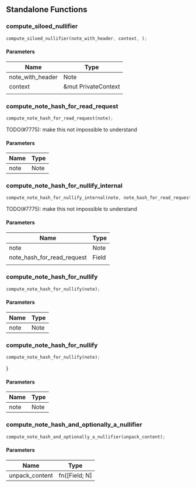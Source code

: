 ## Standalone Functions

### compute_siloed_nullifier

```rust
compute_siloed_nullifier(note_with_header, context, );
```

#### Parameters
| Name | Type |
| --- | --- |
| note_with_header | Note |
| context | &mut PrivateContext |
|  |  |

### compute_note_hash_for_read_request

```rust
compute_note_hash_for_read_request(note);
```

TODO(#7775): make this not impossible to understand

#### Parameters
| Name | Type |
| --- | --- |
| note | Note |

### compute_note_hash_for_nullify_internal

```rust
compute_note_hash_for_nullify_internal(note, note_hash_for_read_request, );
```

TODO(#7775): make this not impossible to understand

#### Parameters
| Name | Type |
| --- | --- |
| note | Note |
| note_hash_for_read_request | Field |
|  |  |

### compute_note_hash_for_nullify

```rust
compute_note_hash_for_nullify(note);
```

#### Parameters
| Name | Type |
| --- | --- |
| note | Note |

### compute_note_hash_for_nullify

```rust
compute_note_hash_for_nullify(note);
```

}

#### Parameters
| Name | Type |
| --- | --- |
| note | Note |

### compute_note_hash_and_optionally_a_nullifier

```rust
compute_note_hash_and_optionally_a_nullifier(unpack_content);
```

#### Parameters
| Name | Type |
| --- | --- |
| unpack_content | fn([Field; N] |

